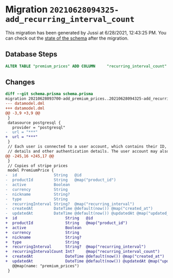 # Migration `20210628094325-add_recurring_interval_count`

This migration has been generated by Jussi at 6/28/2021, 12:43:25 PM.
You can check out the [state of the schema](./schema.prisma) after the migration.

## Database Steps

```sql
ALTER TABLE "premium_prices" ADD COLUMN     "recurring_interval_count" INTEGER
```

## Changes

```diff
diff --git schema.prisma schema.prisma
migration 20210628093700-add_premium_prices..20210628094325-add_recurring_interval_count
--- datamodel.dml
+++ datamodel.dml
@@ -3,9 +3,9 @@
 }
 datasource postgresql {
   provider = "postgresql"
-  url = "***"
+  url = "***"
 }
 // Each user is connected to a user account, which contains their ID, login
 // details and other authentication details. The user account may also specify
@@ -245,16 +245,17 @@
 }
 // Copies of stripe prices
 model PremiumPrice {
-  id                String   @id
-  productId         String   @map("product_id")
-  active            Boolean
-  currency          String
-  nickname          String?
-  type              String
-  recurringInterval String?  @map("recurring_interval")
-  createdAt         DateTime @default(now()) @map("created_at")
-  updatedAt         DateTime @default(now()) @updatedAt @map("updated_at")
+  id                     String   @id
+  productId              String   @map("product_id")
+  active                 Boolean
+  currency               String
+  nickname               String?
+  type                   String
+  recurringInterval      String?  @map("recurring_interval")
+  recurringIntervalCount Int?     @map("recurring_interval_count")
+  createdAt              DateTime @default(now()) @map("created_at")
+  updatedAt              DateTime @default(now()) @updatedAt @map("updated_at")
   @@map(name: "premium_prices")
 }
```


